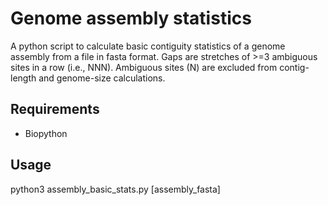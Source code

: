 # Genome assembly statistics

A python script to calculate basic contiguity statistics of a genome assembly from a file in fasta format. Gaps are stretches of >=3 ambiguous sites in a row (i.e., NNN). Ambiguous sites (N) are excluded from contig-length and genome-size calculations.

## Requirements 
- Biopython

## Usage
python3 assembly_basic_stats.py [assembly_fasta]
